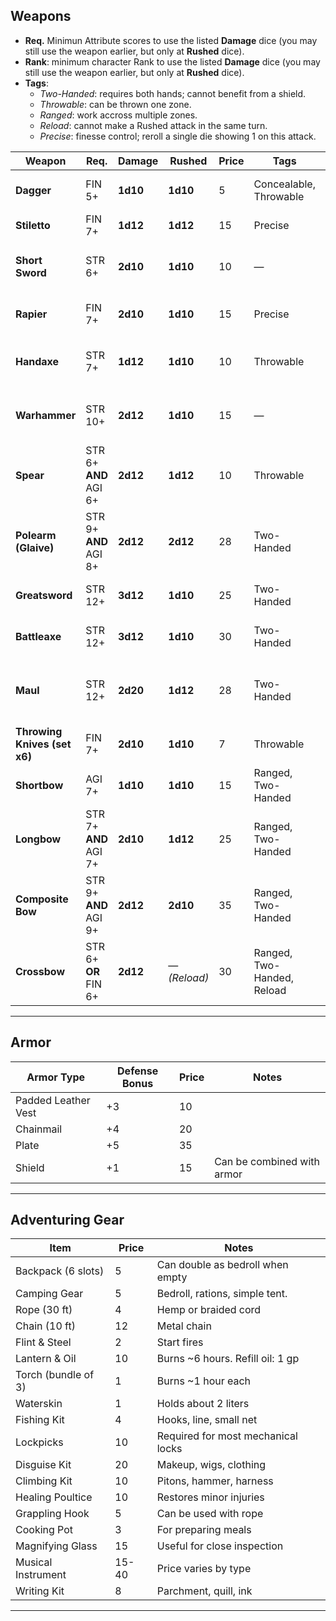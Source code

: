 ## Weapons

- **Req.** Minimun Attribute scores to use the listed **Damage** dice (you may still use the weapon earlier, but only at **Rushed** dice).
- **Rank**: minimum character Rank to use the listed **Damage** dice (you may still use the weapon earlier, but only at **Rushed** dice).
- **Tags**:
  - *Two-Handed*: requires both hands; cannot benefit from a shield.
  - *Throwable*: can be thrown one zone.
  - *Ranged*: work accross multiple zones.
  - *Reload*: cannot make a Rushed attack in the same turn.
  - *Precise*: finesse control; reroll a single die showing 1 on this attack.


| Weapon                      | Req.                  | Damage        | Rushed       | Price | Tags                              | Notes |
|----------------------------|------------------------|---------------|--------------|-------|-----------------------------------|-------|
| **Dagger**                 | FIN 5+                 | **1d10**      | **1d10**     | 5     | Concealable, Throwable            | Fast, reliable backup. |
| **Stiletto**               | FIN 7+                 | **1d12**      | **1d12**     | 15    | Precise                           | FIN route to early d12. |
| **Short Sword**            | STR 6+                 | **2d10**      | **1d10**     | 10    | —                                 | Works for either STR or FIN builds. |
| **Rapier**                 | FIN 7+                 | **2d10**      | **1d10**     | 15    | Precise                           | Technique-focused duelist. |
| **Handaxe**                | STR 7+                 | **1d12**      | **1d10**     | 10    | Throwable                         | Solid one-hander w/ throw option. |
| **Warhammer**              | STR 10+                | **2d12**      | **1d10**     | 15    | —                                 | Heavier single-hander for STR builds. |
| **Spear**                  | STR 6+ **AND** AGI 6+  | **2d12**      | **1d12**     | 10    | Throwable                         |  |
| **Polearm (Glaive)**       | STR 9+ **AND** AGI 8+  | **2d12**      | **2d12**     | 28    | Two-Handed                        | Solid and Fast. |
| **Greatsword**             | STR 12+                | **3d12**      | **1d10**     | 25    | Two-Handed                        | Classic STR capstone. |
| **Battleaxe**              | STR 12+                | **3d12**      | **1d10**     | 30    | Two-Handed                        | Heavier, pricier variant. |
| **Maul**                   | STR 12+                | **2d20**      | **1d12**     | 28    | Two-Handed                        | Swingy high ceiling; Rank-gated. |
| **Throwing Knives (set x6)**| FIN 7+                | **2d10**      | **1d10**     | 7     | Throwable                         | Consumes 2 knives per attack. |
| **Shortbow**               | AGI 7+                 | **1d10**      | **1d10**     | 15    | Ranged, Two-Handed                | Entry bow; agile builds shine. |
| **Longbow**                | STR 7+ **AND** AGI 7+  | **2d10**      | **1d12**     | 25    | Ranged, Two-Handed                | Strong generalist ranged option. |
| **Composite Bow**          | STR 9+ **AND** AGI 9+  | **2d12**      | **2d10**     | 35    | Ranged, Two-Handed                | Maintains strong rushed fire. |
| **Crossbow**               | STR 6+ **OR** FIN 6+   | **2d12**      | — *(Reload)* | 30    | Ranged, Two-Handed, Reload        | Easy to learn; no rushed attack. |

---

## Armor

| Armor Type          | Defense Bonus | Price  | Notes                      |
| ------------------- | ------------- | ------ | -------------------------- |
| Padded Leather Vest | +3            | 10 |                            |
| Chainmail           | +4            | 20 |                            |
| Plate               | +5            | 35 |                            |
| Shield              | +1            | 15 | Can be combined with armor |

---

## Adventuring Gear

| Item                | Price     | Notes                              |
| ------------------- | --------- | ---------------------------------- |
| Backpack (6 slots)  | 5         | Can double as bedroll when empty   |
| Camping Gear        | 5         | Bedroll, rations, simple tent.     |
| Rope (30 ft)        | 4         | Hemp or braided cord               |
| Chain (10 ft)       | 12        | Metal chain                        |
| Flint & Steel       | 2         | Start fires                        |
| Lantern & Oil       | 10       | Burns \~6 hours. Refill oil: 1 gp  |
| Torch (bundle of 3) | 1         | Burns \~1 hour each                |
| Waterskin           | 1         | Holds about 2 liters               |
| Fishing Kit         | 4         | Hooks, line, small net             |
| Lockpicks           | 10        | Required for most mechanical locks |
| Disguise Kit        | 20        | Makeup, wigs, clothing             |
| Climbing Kit        | 10        | Pitons, hammer, harness            |
| Healing Poultice    | 10        | Restores minor injuries            |
| Grappling Hook      | 5         | Can be used with rope              |
| Cooking Pot         | 3         | For preparing meals                |
| Magnifying Glass    | 15        | Useful for close inspection        |
| Musical Instrument  | 15-40     | Price varies by type               |
| Writing Kit         | 8         | Parchment, quill, ink              |

---
